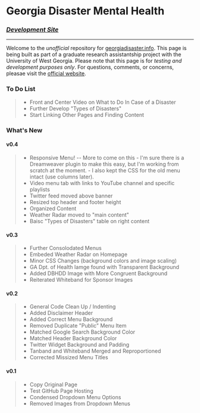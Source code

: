 # Georgia Disaster Mental Health
### [*Development Site*](http://grandtheftjiujitsu.github.io/gadisaster-dev/#)
--------------------------------
Welcome to the *unofficial* repository for [georgiadisaster.info](http://georgiadisaster.info).  This page is being built as part of a graduate research assistantship project with the University of West Georgia.
Please note that this page is for *testing and development purposes only*.  For questions, comments, or concerns, pleasae visit the [official website](http://georgiadisaster.info).

### To Do List
> * Front and Center Video on What to Do In Case of a Disaster
> * Further Develop "Types of Disasters"
> * Start Linking Other Pages and Finding Content

### What's New
#### v0.4
> * Responsive Menu! -- More to come on this 
    - I'm sure there is a Dreamweaver plugin to make this easy, but I'm working from scratch at the moment.
    - I also kept the CSS for the old menu intact (use columns later).
> * Video menu tab with links to YouTube channel and specific playlists
> * Twitter feed moved above banner
> * Resized top header and footer height
> * Organized <head> Content
> * Weather Radar moved to "main content"
> * Baisc "Types of Disasters" table on right content

#### v0.3
> * Further Consolodated Menus
> * Embeded Weather Radar on Homepage
> * Minor CSS Changes (background colors and image scaling)
> * GA Dpt. of Health Iamge found with Transparent Background
> * Added DBHDD Image with More Congruent Background
> * Reiterated Whiteband for Sponsor Images

#### v0.2
> * General Code Clean Up / Indenting
> * Added Disclaimer Header
> * Added Correct Menu Background
> * Removed Duplicate "Public" Menu Item
> * Matched Google Search Background Color
> * Matched Header Background Color
> * Twitter Widget Background and Padding
> * Tanband and Whiteband Merged and Reproportioned
> * Corrected Missized Menu Titles

#### v0.1
> * Copy Original Page
> * Test GitHub Page Hosting
> * Condensed Dropdown Menu Options
> * Removed Images from Dropdown Menus